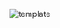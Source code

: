 ![template](https://raw.githubusercontent.com/ShriIraCatalog/resources-two/refs/heads/master/2025/04/20/20250420155836.png)
